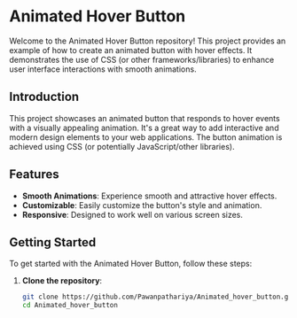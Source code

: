 # Animated Hover Button

Welcome to the Animated Hover Button repository! This project provides an example of how to create an animated button with hover effects. It demonstrates the use of CSS (or other frameworks/libraries) to enhance user interface interactions with smooth animations.

## Introduction

This project showcases an animated button that responds to hover events with a visually appealing animation. It's a great way to add interactive and modern design elements to your web applications. The button animation is achieved using CSS (or potentially JavaScript/other libraries).

## Features

- **Smooth Animations**: Experience smooth and attractive hover effects.
- **Customizable**: Easily customize the button's style and animation.
- **Responsive**: Designed to work well on various screen sizes.

## Getting Started

To get started with the Animated Hover Button, follow these steps:

1. **Clone the repository**:
   ```bash
   git clone https://github.com/Pawanpathariya/Animated_hover_button.git
   cd Animated_hover_button

